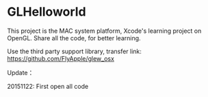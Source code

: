 # GLHelloworld

This project is the MAC system platform, Xcode's learning project on OpenGL. 
Share all the code, for better learning.

Use the third party support library, transfer link:
https://github.com/FlyApple/glew_osx


Update：

20151122:
  First open all code
